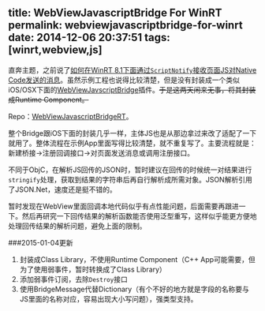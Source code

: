 title: WebViewJavascriptBridge For WinRT
permalink: webviewjavascriptbridge-for-winrt
date: 2014-12-06 20:37:51
tags: [winrt,webview,js]
---

直奔主题，之前说了[如何在WinRT 8.1下面通过`ScriptNotify`接收页面JS对Native Code发送的消息](/post/a-solution-for-any-hosts-to-notify-winrt-8-1-webview.html)。虽然示例工程也说得比较清楚，但是没有封装成一个类似iOS/OSX下面的[WebViewJavscriptBridge](https://github.com/marcuswestin/WebViewJavascriptBridge)插件。~~于是这两天闲来无事，将其封装成Runtime Component。~~

Repo：[WebViewJavascriptBridgeRT](https://github.com/blastmann/WebViewJavascriptBridgeRT)。

整个Bridge跟iOS下面的封装几乎一样，主体JS也是从那边拿过来改了适配了一下就用了。整体流程在示例App里面写得比较清楚，就不重复写了。主要流程就是：新建桥接->注册回调接口->对页面发送消息或调用注册接口。

不同于ObjC，在解析JS回传的JSON时，暂时建议在回传的时候统一对结果进行`stringify`处理，获取到结果的字符串后再自行解析成所需对象。JSON解析引用了JSON.Net，速度还是挺不错的。

暂时发现在WebView里面回调本地代码似乎有点性能问题，后面需要再跟进一下。然后再研究一下回传结果的解析函数能否使用泛型重写，这样似乎能更方便地处理回传结果的解析问题，避免上面的限制。

###2015-01-04更新

1. 封装成Class Library，不使用Runtime Component（C++ App可能需要，但为了使用弱事件，暂时转换成了Class Library）
2. 添加弱事件订阅，去除`Destroy`接口
3. 使用BridgeMessage代替Dictionary（有个不好的地方就是字段的名称要与JS里面的名称对应，容易出现大小写问题），强类型支持。
